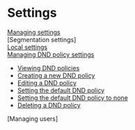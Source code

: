 # Settings

[Managing settings](ManagingSettings.md)  
[Segmentation settings]  
[Local settings](LocalSettings.md)  
[Managing DND policy settings](ManagingDND.md)  
- [Viewing DND policies](ViewingDND.md)  
- [Creating a new DND policy](CreatingNewDND.md)  
- [Editing a DND policy](EditingDND.md)  
- [Setting the default DND policy](SettingDefaultDND.md)  
- [Setting the default DND policy to none](SettingNoDND.md)  
- [Deleting a DND policy](DeletingDND.md)
  
[Managing users]  